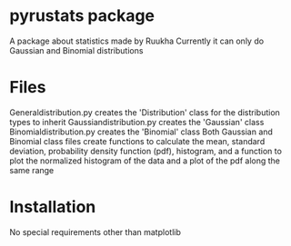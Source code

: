 # pyrustats package
A package about statistics made by Ruukha
Currently it can only do Gaussian and Binomial distributions

# Files
Generaldistribution.py creates the 'Distribution' class for the distribution types to inherit
Gaussiandistribution.py creates the 'Gaussian' class
Binomialdistribution.py creates the 'Binomial' class
Both Gaussian and Binomial class files create functions to calculate the mean, standard deviation, probability density function (pdf), histogram, and a function to plot the normalized histogram of the data and a plot of the pdf along the same range

# Installation
No special requirements other than matplotlib